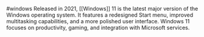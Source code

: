 #windows
Released in 2021, [[Windows]] 11 is the latest major version of the Windows operating system. It features a redesigned Start menu, improved multitasking capabilities, and a more polished user interface. Windows 11 focuses on productivity, gaming, and integration with Microsoft services.